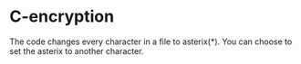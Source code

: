 # C-encryption
The code changes every character in a file to asterix(*).
You can choose to set the asterix to another character.
